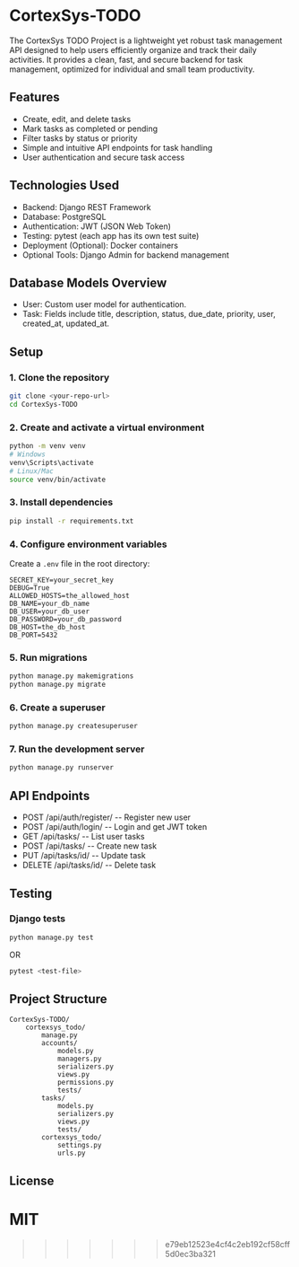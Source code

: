 # CortexSys-TODO
The CortexSys TODO Project is a lightweight yet robust task management API designed to help
users efficiently organize and track their daily activities. It provides a clean, fast, and secure
backend for task management, optimized for individual and small team productivity.

## Features
- Create, edit, and delete tasks
- Mark tasks as completed or pending
- Filter tasks by status or priority
- Simple and intuitive API endpoints for task handling
- User authentication and secure task access

## Technologies Used
- Backend: Django REST Framework
- Database: PostgreSQL
- Authentication: JWT (JSON Web Token)
- Testing: pytest (each app has its own test suite)
- Deployment (Optional): Docker containers
- Optional Tools: Django Admin for backend management

## Database Models Overview
- User: Custom user model for authentication.
- Task: Fields include title, description, status, due_date, priority, user, created_at, updated_at.

## Setup

### 1. Clone the repository
```bash
git clone <your-repo-url>
cd CortexSys-TODO
```

### 2. Create and activate a virtual environment
```bash
python -m venv venv
# Windows
venv\Scripts\activate
# Linux/Mac
source venv/bin/activate
```

### 3. Install dependencies
```bash
pip install -r requirements.txt
```

### 4. Configure environment variables
Create a `.env` file in the root directory:
```
SECRET_KEY=your_secret_key
DEBUG=True
ALLOWED_HOSTS=the_allowed_host
DB_NAME=your_db_name
DB_USER=your_db_user
DB_PASSWORD=your_db_password
DB_HOST=the_db_host
DB_PORT=5432
```

### 5. Run migrations
```bash
python manage.py makemigrations
python manage.py migrate
```

### 6. Create a superuser
```bash
python manage.py createsuperuser
```

### 7. Run the development server
```bash
python manage.py runserver
```

## API Endpoints

- POST /api/auth/register/ -- Register new user
- POST /api/auth/login/ -- Login and get JWT token
- GET /api/tasks/ -- List user tasks
- POST /api/tasks/ -- Create new task
- PUT /api/tasks/id/ -- Update task
- DELETE /api/tasks/id/ -- Delete task

## Testing

### Django tests
```bash
python manage.py test
```
OR
```bash
pytest <test-file>
```

## Project Structure
```
CortexSys-TODO/
    cortexsys_todo/
        manage.py
        accounts/
            models.py
            managers.py
            serializers.py
            views.py
            permissions.py
            tests/
        tasks/
            models.py
            serializers.py
            views.py
            tests/
        cortexsys_todo/
            settings.py
            urls.py
```

## License
MIT
=======

>>>>>>> e79eb12523e4cf4c2eb192cf58cff5d0ec3ba321
